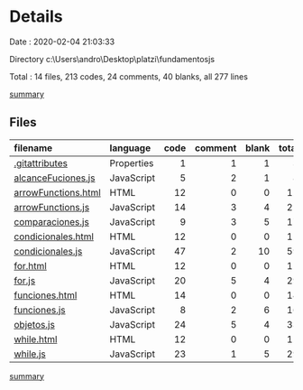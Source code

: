 # Details

Date : 2020-02-04 21:03:33

Directory c:\Users\andro\Desktop\platzi\fundamentosjs

Total : 14 files,  213 codes, 24 comments, 40 blanks, all 277 lines

[summary](results.md)

## Files
| filename | language | code | comment | blank | total |
| :--- | :--- | ---: | ---: | ---: | ---: |
| [.gitattributes](file:///c%3A/Users/andro/Desktop/platzi/fundamentosjs/.gitattributes) | Properties | 1 | 1 | 1 | 3 |
| [alcanceFuciones.js](file:///c%3A/Users/andro/Desktop/platzi/fundamentosjs/alcanceFuciones.js) | JavaScript | 5 | 2 | 1 | 8 |
| [arrowFunctions.html](file:///c%3A/Users/andro/Desktop/platzi/fundamentosjs/arrowFunctions.html) | HTML | 12 | 0 | 0 | 12 |
| [arrowFunctions.js](file:///c%3A/Users/andro/Desktop/platzi/fundamentosjs/arrowFunctions.js) | JavaScript | 14 | 3 | 4 | 21 |
| [comparaciones.js](file:///c%3A/Users/andro/Desktop/platzi/fundamentosjs/comparaciones.js) | JavaScript | 9 | 3 | 5 | 17 |
| [condicionales.html](file:///c%3A/Users/andro/Desktop/platzi/fundamentosjs/condicionales.html) | HTML | 12 | 0 | 0 | 12 |
| [condicionales.js](file:///c%3A/Users/andro/Desktop/platzi/fundamentosjs/condicionales.js) | JavaScript | 47 | 2 | 10 | 59 |
| [for.html](file:///c%3A/Users/andro/Desktop/platzi/fundamentosjs/for.html) | HTML | 12 | 0 | 0 | 12 |
| [for.js](file:///c%3A/Users/andro/Desktop/platzi/fundamentosjs/for.js) | JavaScript | 20 | 5 | 4 | 29 |
| [funciones.html](file:///c%3A/Users/andro/Desktop/platzi/fundamentosjs/funciones.html) | HTML | 14 | 0 | 0 | 14 |
| [funciones.js](file:///c%3A/Users/andro/Desktop/platzi/fundamentosjs/funciones.js) | JavaScript | 8 | 2 | 6 | 16 |
| [objetos.js](file:///c%3A/Users/andro/Desktop/platzi/fundamentosjs/objetos.js) | JavaScript | 24 | 5 | 4 | 33 |
| [while.html](file:///c%3A/Users/andro/Desktop/platzi/fundamentosjs/while.html) | HTML | 12 | 0 | 0 | 12 |
| [while.js](file:///c%3A/Users/andro/Desktop/platzi/fundamentosjs/while.js) | JavaScript | 23 | 1 | 5 | 29 |

[summary](results.md)